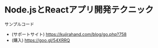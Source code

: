 # Node.jsとReactアプリ開発テクニック

サンプルコード

 - (サポートサイト) https://kujirahand.com/blog/go.php?758
 - (購入) https://goo.gl/54XRRQ
 
